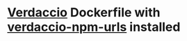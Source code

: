 # [Verdaccio](https://github.com/verdaccio/verdaccio) Dockerfile with [verdaccio-npm-urls](https://github.com/n4bb12/verdaccio-npm-urls) installed
